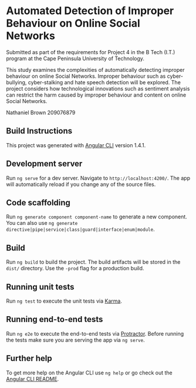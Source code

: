 # Automated Detection of Improper Behaviour on Online Social Networks

Submitted as part of the requirements for Project 4 in the B Tech (I.T.) program at the Cape Peninsula University of Technology.

This study examines the complexities of automatically detecting improper behaviour on online Social Networks. Improper behaviour such as cyber-bullying, cyber-stalking and hate speech detection will be explored. 
The project considers how technological innovations such as sentiment analysis can restrict the harm caused by improper behaviour and content on online Social Networks.

Nathaniel Brown
209076879

## Build Instructions

This project was generated with [Angular CLI](https://github.com/angular/angular-cli) version 1.4.1.

## Development server

Run `ng serve` for a dev server. Navigate to `http://localhost:4200/`. The app will automatically reload if you change any of the source files.

## Code scaffolding

Run `ng generate component component-name` to generate a new component. You can also use `ng generate directive|pipe|service|class|guard|interface|enum|module`.

## Build

Run `ng build` to build the project. The build artifacts will be stored in the `dist/` directory. Use the `-prod` flag for a production build.

## Running unit tests

Run `ng test` to execute the unit tests via [Karma](https://karma-runner.github.io).

## Running end-to-end tests

Run `ng e2e` to execute the end-to-end tests via [Protractor](http://www.protractortest.org/).
Before running the tests make sure you are serving the app via `ng serve`.

## Further help

To get more help on the Angular CLI use `ng help` or go check out the [Angular CLI README](https://github.com/angular/angular-cli/blob/master/README.md).
